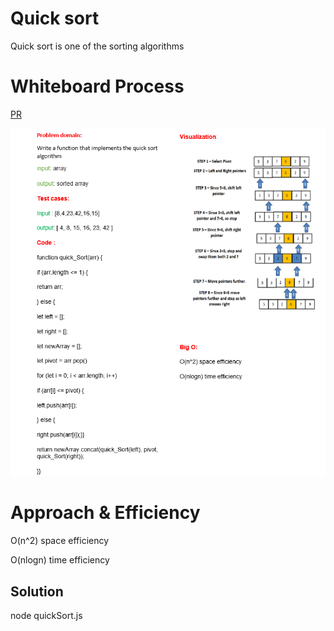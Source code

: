 # Quick sort 
<!-- Description of the challenge -->
Quick sort is one of the  sorting algorithms

# Whiteboard Process
<!-- Embedded whiteboard image -->


[PR](https://github.com/alsatarysamah/data-structures-and-algorithms/pull/46)

![](./qs.png)


# Approach & Efficiency
<!-- What approach did you take? Why? What is the Big O space/time for this approach? -->

O(n^2) space efficiency

O(nlogn) time efficiency
## Solution
<!-- Show how to run your code, and examples of it in action -->
node quickSort.js 
